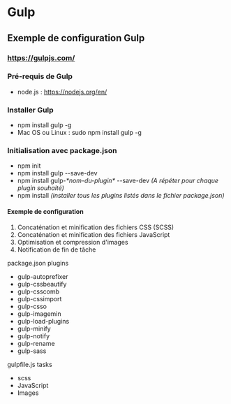 <h1>Gulp</h1>

<h2>Exemple de configuration Gulp</h2>
<h3><a href="https://gulpjs.com/" target="_blank">https://gulpjs.com/</a></h3>

<h3>Pré-requis de Gulp</h3>
<ul>
<li>node.js : <a href="https://nodejs.org/en/" target="_blank">https://nodejs.org/en/</a></li>
</ul>
<h3>Installer Gulp</h3>
<ul>
<li>npm install gulp -g</li>
<li>Mac OS ou Linux : sudo npm install gulp -g</li>
</ul>
<h3>Initialisation avec package.json</h3>
<ul>
<li>npm init</li>
<li>npm install gulp --save-dev</li>
<li>npm install gulp-<i>*nom-du-plugin*</i> --save-dev <i>(A répéter pour chaque plugin souhaité)</i></li>
<li>npm install <i>(installer tous les plugins listés dans le fichier package.json)</i></li>
</ul>
<h4>Exemple de configuration</h4>
<ol>
<li>Concaténation et minification des fichiers CSS (SCSS)</li>
<li>Concaténation et minification des fichiers JavaScript</li>
<li>Optimisation et compression d'images</li>
<li>Notification de fin de tâche</li>
</ol>
<p>package.json plugins</p>
<ul>
<li>gulp-autoprefixer</li>
<li>gulp-cssbeautify</li>
<li>gulp-csscomb</li>
<li>gulp-cssimport</li>
<li>gulp-csso</li>
<li>gulp-imagemin</li>
<li>gulp-load-plugins</li>
<li>gulp-minify</li>
<li>gulp-notify</li>
<li>gulp-rename</li>
<li>gulp-sass</li>
</ul>
<p>gulpfile.js tasks</p>
<ul>
<li>scss</li>
<li>JavaScript</li>
<li>Images</li>
</ul>
